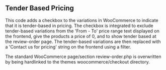 ## Tender Based Pricing

This code adds a checkbox to the variations in WooCommerce to indicate that it is tender-based in pricing. The checkbox is integrated to exclude tender-based variations from the 'From - To' price range text displayed on the frontend, give the products a price of 0, and to show tender based at the review-order page. The tender-based variations are then replaced with a 'Contact us for pricing' string on the frontend using a filter. 

The standard WooCommerce page/section review-order.php is overwritten by being hardlinked to the themes woocommerce/checkout directory.